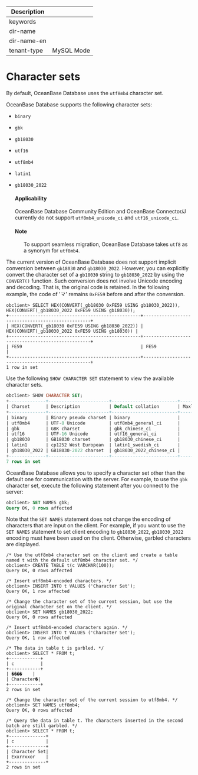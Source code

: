 | Description   |                 |
|---------------|-----------------|
| keywords      |                 |
| dir-name      |                 |
| dir-name-en   |                 |
| tenant-type   | MySQL Mode      |

# Character sets

By default, OceanBase Database uses the `utf8mb4` character set.

OceanBase Database supports the following character sets:

* `binary`

* `gbk`

* `gb18030`

* `utf16`

* `utf8mb4`

* `latin1`

* `gb18030_2022`

  <main id="notice">
    <h4>Applicability</h4>
    <p>OceanBase Database Community Edition and OceanBase Connector/J currently do not support <code>utf8mb4_unicode_ci</code> and <code>utf16_unicode_ci</code>.</p>
  </main>

  <main id="notice" type='explain'>
    <h4>Note</h4>
    <ul>
    <p>To support seamless migration, OceanBase Database takes <code>utf8</code> as a synonym for <code>utf8mb4</code>. </li>
    </p>
  </main>

The current version of OceanBase Database does not support implicit conversion between `gb18030` and `gb18030_2022`. However, you can explicitly convert the character set of a `gb18030` string to `gb18030_2022` by using the `CONVERT()` function. Such conversion does not involve Unicode encoding and decoding. That is, the original code is retained. In the following example, the code of '龴' remains `0xFE59` before and after the conversion.

```shell
obclient> SELECT HEX(CONVERT(_gb18030 0xFE59 USING gb18030_2022)), HEX(CONVERT(_gb18030_2022 0xFE59 USING gb18030));
+--------------------------------------------------+--------------------------------------------------+
| HEX(CONVERT(_gb18030 0xFE59 USING gb18030_2022)) | HEX(CONVERT(_gb18030_2022 0xFE59 USING gb18030)) |
+--------------------------------------------------+--------------------------------------------------+
| FE59                                             | FE59                                             |
+--------------------------------------------------+--------------------------------------------------+
1 row in set
```

Use the following `SHOW CHARACTER SET` statement to view the available character sets.

```sql
obclient> SHOW CHARACTER SET;
+--------------+-----------------------+-------------------------+--------+
| Charset      | Description           | Default collation       | Maxlen |
+--------------+-----------------------+-------------------------+--------+
| binary       | Binary pseudo charset | binary                  |      1 |
| utf8mb4      | UTF-8 Unicode         | utf8mb4_general_ci      |      4 |
| gbk          | GBK charset           | gbk_chinese_ci          |      2 |
| utf16        | UTF-16 Unicode        | utf16_general_ci        |      2 |
| gb18030      | GB18030 charset       | gb18030_chinese_ci      |      4 |
| latin1       | cp1252 West European  | latin1_swedish_ci       |      1 |
| gb18030_2022 | GB18030-2022 charset  | gb18030_2022_chinese_ci |      4 |
+--------------+-----------------------+-------------------------+--------+
7 rows in set
```

OceanBase Database allows you to specify a character set other than the default one for communication with the server. For example, to use the `gbk` character set, execute the following statement after you connect to the server:

```sql
obclient> SET NAMES gbk;
Query OK, 0 rows affected
```

Note that the `SET NAMES` statement does not change the encoding of characters that are input on the client. For example, if you want to use the `SET NAMES` statement to set client encoding to `gb18030_2022`, `gb18030_2022` encoding must have been used on the client. Otherwise, garbled characters are displayed.

```shell
/* Use the utf8mb4 character set on the client and create a table named t with the default utf8mb4 character set. */
obclient> CREATE TABLE t(c VARCHAR(100));
Query OK, 0 rows affected

/* Insert utf8mb4-encoded characters. */
obclient> INSERT INTO t VALUES ('Character Set');
Query OK, 1 row affected

/* Change the character set of the current session, but use the original character set on the client. */
obclient> SET NAMES gb18030_2022;
Query OK, 0 rows affected

/* Insert utf8mb4-encoded characters again. */
obclient> INSERT INTO t VALUES ('Character Set');
Query OK, 1 row affected

/* The data in table t is garbled. */
obclient> SELECT * FROM t;
+------------+
| c          |
+------------+
| ����    |
| Character�|
+------------+
2 rows in set

/* Change the character set of the current session to utf8mb4. */
obclient> SET NAMES utf8mb4;
Query OK, 0 rows affected

/* Query the data in table t. The characters inserted in the second batch are still garbled. */
obclient> SELECT * FROM t;
+--------------+
| c            |
+--------------+
| Character Set|
| Exxrrxxor    |
+--------------+
2 rows in set
```
